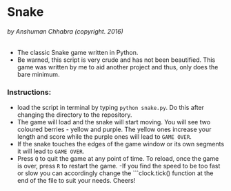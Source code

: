 # Snake
###### by Anshuman Chhabra (copyright. 2016)

- The classic Snake game written in Python.
- Be warned, this script is very crude and has not been beautified. This game was written by me to aid another project and thus, only does the bare minimum.

### Instructions:
- load the script in terminal by typing ```python snake.py```. Do this after changing the directory to the repository.
- The game will load and the snake will start moving. You will see two coloured berries - yellow and purple. The yellow ones increase your length and score while the purple ones will lead to ```GAME OVER```.
- If the snake touches the edges of the game window or its own segments it will lead to ```GAME OVER```.
- Press ```Q``` to quit the game at any point of time. To reload, once the game is over, press ```R``` to restart the game. 
-If you find the speed to be too fast or slow you can accordingly change the ```clock.tick() function at the end of the file to suit your needs. Cheers! 
